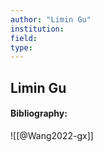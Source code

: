 ```yaml
---
author: "Limin Gu"
institution:
field:
type:
---
```


## Limin Gu
#### Bibliography:

![[@Wang2022-gx]]